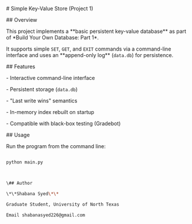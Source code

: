 \# Simple Key-Value Store (Project 1)



\## Overview

This project implements a \*\*basic persistent key-value database\*\* as part of \*Build Your Own Database: Part 1\*.  

It supports simple `SET`, `GET`, and `EXIT` commands via a command-line interface and uses an \*\*append-only log\*\* (`data.db`) for persistence.



\## Features

\- Interactive command-line interface  

\- Persistent storage (`data.db`)  

\- "Last write wins" semantics  

\- In-memory index rebuilt on startup  

\- Compatible with black-box testing (Gradebot)



\## Usage

Run the program from the command line:

```bash

python main.py



\## Author 

\*\*Shabana Syed\*\*

Graduate Student, University of North Texas

Email shabanasyed226@gmail.com



